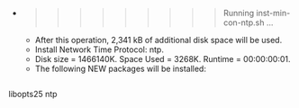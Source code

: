 * >>>>>>>>> Running inst-min-con-ntp.sh ...
  * After this operation, 2,341 kB of additional disk space will be used.
  * Install Network Time Protocol: ntp.
  * Disk size = 1466140K. Space Used = 3268K. Runtime = 00:00:00:01.
  * The following NEW packages will be installed:
  ```bash
libopts25 ntp
  ```
